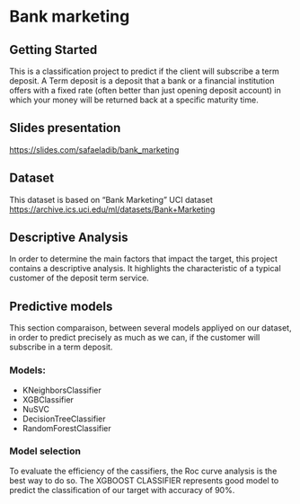 # Bank marketing



## Getting Started

This is a classification project to predict if the client will subscribe a term deposit. A Term deposit is a deposit that a bank or a financial institution offers with a fixed rate (often better than just opening deposit account) in which your money will be returned back at 
a specific maturity time. 


## Slides presentation

https://slides.com/safaeladib/bank_marketing


## Dataset

This dataset is based on “Bank Marketing” UCI dataset
https://archive.ics.uci.edu/ml/datasets/Bank+Marketing


## Descriptive Analysis

 In order to determine the main factors that impact the target, this project contains a descriptive analysis. It highlights the characteristic of a typical customer of the deposit term service. 

## Predictive models

This section comparaison, between several models appliyed on our dataset, in order to predict precisely as much as we can, if the customer will subscribe in a term deposit. 

### Models:

* KNeighborsClassifier
* XGBClassifier 
* NuSVC
* DecisionTreeClassifier
* RandomForestClassifier

### Model selection

 To evaluate the efficiency of the cassifiers, the Roc curve analysis is the best way to do so. 
 The XGBOOST CLASSIFIER represents good model to predict the classification of our target with accuracy of 90%.



